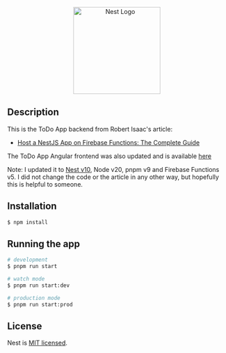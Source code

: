 <p align="center">
  <a href="http://nestjs.com/" target="blank"><img src="https://nestjs.com/img/logo-small.svg" width="200" alt="Nest Logo" /></a>
</p>

## Description

This is the ToDo App backend from Robert Isaac's article:

* [Host a NestJS App on Firebase Functions: The Complete Guide](https://robert-isaac.medium.com/nestjs-with-firebase-the-complete-guide-aa0ade41cdef#44ca)

The ToDo App Angular frontend was also updated and is available [here](https://github.com/danielzen/ng-fire-todo)  

Note: I updated it to [Nest v10](https://github.com/nestjs/nest), Node v20, pnpm v9 and Firebase
Functions v5. I did
not change the code or the article in any other way, but hopefully this is
helpful to someone.

## Installation

```bash
$ npm install
```

## Running the app

```bash
# development
$ pnpm run start

# watch mode
$ pnpm run start:dev

# production mode
$ pnpm run start:prod
```

## License

Nest is [MIT licensed](LICENSE).
